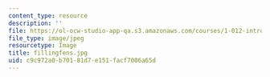 ```yaml
---
content_type: resource
description: ''
file: https://ol-ocw-studio-app-qa.s3.amazonaws.com/courses/1-012-introduction-to-civil-engineering-design-spring-2002/c9c972a0b70181d7e151facf7006a65d_fillingfens.jpg
file_type: image/jpeg
resourcetype: Image
title: fillingfens.jpg
uid: c9c972a0-b701-81d7-e151-facf7006a65d
---
```

